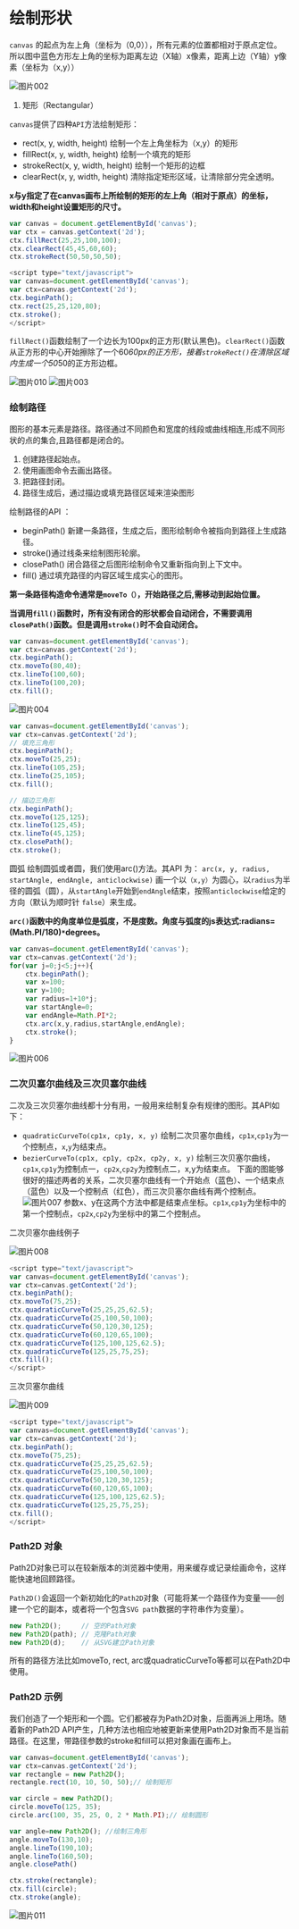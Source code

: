 # 绘制形状

`canvas` 的起点为左上角（坐标为（0,0）），所有元素的位置都相对于原点定位。
所以图中蓝色方形左上角的坐标为距离左边（X轴）x像素，距离上边（Y轴）y像素（坐标为（x,y））  

![图片002](./imgs/canvas002.png)

1. 矩形（Rectangular）

`canvas`提供了四种`API`方法绘制矩形：

* rect(x, y, width, height) 绘制一个左上角坐标为（x,y）的矩形
* fillRect(x, y, width, height) 绘制一个填充的矩形
* strokeRect(x, y, width, height) 绘制一个矩形的边框
* clearRect(x, y, width, height) 清除指定矩形区域，让清除部分完全透明。

**x与y指定了在canvas画布上所绘制的矩形的左上角（相对于原点）的坐标，width和height设置矩形的尺寸。**

```js
var canvas = document.getElementById('canvas');
var ctx = canvas.getContext('2d');
ctx.fillRect(25,25,100,100);
ctx.clearRect(45,45,60,60);
ctx.strokeRect(50,50,50,50);
```

```js
<script type="text/javascript">
var canvas=document.getElementById('canvas');
var ctx=canvas.getContext('2d');
ctx.beginPath();
ctx.rect(25,25,120,80);
ctx.stroke();
</script>
```

`fillRect()`函数绘制了一个边长为100px的正方形(默认黑色)。`clearRect()`函数从正方形的中心开始擦除了一个60*60px的正方形，接着`strokeRect()`在清除区域内生成一个50*50的正方形边框。

![图片010](./imgs/canvas010.png)
![图片003](./imgs/canvas003.png)

### 绘制路径

图形的基本元素是路径。路径通过不同颜色和宽度的线段或曲线相连,形成不同形状的点的集合,且路径都是闭合的。

1. 创建路径起始点。
2. 使用画图命令去画出路径。
3. 把路径封闭。
4. 路径生成后，通过描边或填充路径区域来渲染图形

绘制路径的API ：

* beginPath() 新建一条路径，生成之后，图形绘制命令被指向到路径上生成路径。
* stroke()通过线条来绘制图形轮廓。
* closePath() 闭合路径之后图形绘制命令又重新指向到上下文中。
* fill() 通过填充路径的内容区域生成实心的图形。


**第一条路径构造命令通常是`moveTo（）`，开始路径之后,需移动到起始位置。**

**当调用`fill()`函数时，所有没有闭合的形状都会自动闭合，不需要调用`closePath()`函数。但是调用`stroke()`时不会自动闭合。**

```js
var canvas=document.getElementById('canvas');
var ctx=canvas.getContext('2d');
ctx.beginPath();
ctx.moveTo(80,40);
ctx.lineTo(100,60);
ctx.lineTo(100,20);
ctx.fill();
```  

![图片004](./imgs/canvas004.png)


```js
var canvas=document.getElementById('canvas');
var ctx=canvas.getContext('2d');
// 填充三角形
ctx.beginPath();
ctx.moveTo(25,25);
ctx.lineTo(105,25);
ctx.lineTo(25,105);
ctx.fill();

// 描边三角形
ctx.beginPath();
ctx.moveTo(125,125);
ctx.lineTo(125,45);
ctx.lineTo(45,125);
ctx.closePath();
ctx.stroke();

```
圆弧
绘制圆弧或者圆，我们使用arc()方法。其API 为：
`arc(x, y, radius, startAngle, endAngle, anticlockwise)`
画一个以`（x,y）`为圆心，以`radius`为半径的圆弧（圆），从`startAngle`开始到`endAngle`结束，按照`anticlockwise`给定的方向（默认为顺时针 `false`）来生成。

**`arc()`函数中的角度单位是弧度，不是度数。角度与弧度的js表达式:radians=(Math.PI/180)`*`degrees。**

```js
var canvas=document.getElementById('canvas');
var ctx=canvas.getContext('2d');
for(var j=0;j<5;j++){
    ctx.beginPath();
    var x=100;
    var y=100;
    var radius=1+10*j;
    var startAngle=0;
    var endAngle=Math.PI*2;
    ctx.arc(x,y,radius,startAngle,endAngle);
    ctx.stroke();
}

```   

![图片006](./imgs/canvas006.png)

### 二次贝塞尔曲线及三次贝塞尔曲线
二次及三次贝塞尔曲线都十分有用，一般用来绘制复杂有规律的图形。其API如下：

* `quadraticCurveTo(cp1x, cp1y, x, y)` 绘制二次贝塞尔曲线，`cp1x`,`cp1y`为一个控制点，`x`,`y`为结束点。
* `bezierCurveTo(cp1x, cp1y, cp2x, cp2y, x, y)` 绘制三次贝塞尔曲线，`cp1x`,`cp1y`为控制点一，`cp2x`,`cp2y`为控制点二，x,y为结束点。
下面的图能够很好的描述两者的关系，二次贝塞尔曲线有一个开始点（蓝色）、一个结束点（蓝色）以及一个控制点（红色），而三次贝塞尔曲线有两个控制点。
![图片007](./imgs/canvas007.png)
参数x、y在这两个方法中都是结束点坐标。`cp1x`,`cp1y`为坐标中的第一个控制点，`cp2x`,`cp2y`为坐标中的第二个控制点。

二次贝塞尔曲线例子  

![图片008](./imgs/canvas008.png)

```js
<script type="text/javascript">
var canvas=document.getElementById('canvas');
var ctx=canvas.getContext('2d');
ctx.beginPath();
ctx.moveTo(75,25);
ctx.quadraticCurveTo(25,25,25,62.5);
ctx.quadraticCurveTo(25,100,50,100);
ctx.quadraticCurveTo(50,120,30,125);
ctx.quadraticCurveTo(60,120,65,100);
ctx.quadraticCurveTo(125,100,125,62.5);
ctx.quadraticCurveTo(125,25,75,25);
ctx.fill();
</script>
```

三次贝塞尔曲线  

![图片009](./imgs/canvas009.png)

```js
<script type="text/javascript">
var canvas=document.getElementById('canvas');
var ctx=canvas.getContext('2d');
ctx.beginPath();
ctx.moveTo(75,25);
ctx.quadraticCurveTo(25,25,25,62.5);
ctx.quadraticCurveTo(25,100,50,100);
ctx.quadraticCurveTo(50,120,30,125);
ctx.quadraticCurveTo(60,120,65,100);
ctx.quadraticCurveTo(125,100,125,62.5);
ctx.quadraticCurveTo(125,25,75,25);
ctx.fill();
</script>
```

### Path2D 对象
Path2D对象已可以在较新版本的浏览器中使用，用来缓存或记录绘画命令，这样能快速地回顾路径。

`Path2D()`会返回一个新初始化的`Path2D`对象（可能将某一个路径作为变量——创建一个它的副本，或者将一个包含`SVG path`数据的字符串作为变量）。
```js
new Path2D();     // 空的Path对象
new Path2D(path); // 克隆Path对象
new Path2D(d);    // 从SVG建立Path对象
```
所有的路径方法比如moveTo, rect, arc或quadraticCurveTo等都可以在Path2D中使用。

### Path2D 示例

我们创造了一个矩形和一个圆。它们都被存为Path2D对象，后面再派上用场。随着新的Path2D API产生，几种方法也相应地被更新来使用Path2D对象而不是当前路径。在这里，带路径参数的stroke和fill可以把对象画在画布上。
```js
var canvas=document.getElementById('canvas');
var ctx=canvas.getContext('2d');
var rectangle = new Path2D();
rectangle.rect(10, 10, 50, 50);// 绘制矩形

var circle = new Path2D();
circle.moveTo(125, 35);
circle.arc(100, 35, 25, 0, 2 * Math.PI);// 绘制圆形

var angle=new Path2D(); //绘制三角形
angle.moveTo(130,10);
angle.lineTo(190,10);
angle.lineTo(160,50);
angle.closePath()

ctx.stroke(rectangle);
ctx.fill(circle);
ctx.stroke(angle);
```  

![图片011](./imgs/canvas011.png)